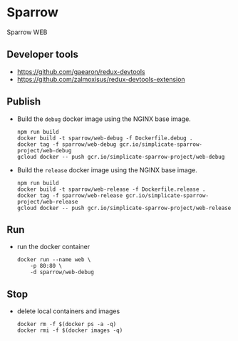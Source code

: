 # Sparrow
Sparrow WEB

## Developer tools
 - https://github.com/gaearon/redux-devtools
 - https://github.com/zalmoxisus/redux-devtools-extension

## Publish

 - Build the `debug` docker image using the NGINX base image.
    ```
    npm run build
    docker build -t sparrow/web-debug -f Dockerfile.debug .
    docker tag -f sparrow/web-debug gcr.io/simplicate-sparrow-project/web-debug
    gcloud docker -- push gcr.io/simplicate-sparrow-project/web-debug
    ```

- Build the `release` docker image using the NGINX base image.
    ```
    npm run build
    docker build -t sparrow/web-release -f Dockerfile.release .
    docker tag -f sparrow/web-release gcr.io/simplicate-sparrow-project/web-release
    gcloud docker -- push gcr.io/simplicate-sparrow-project/web-release
    ```

## Run
 - run the docker container
	```
	docker run --name web \
		-p 80:80 \
		-d sparrow/web-debug
	```

## Stop
- delete local containers and images
    ```
    docker rm -f $(docker ps -a -q)
    docker rmi -f $(docker images -q)
    ```
